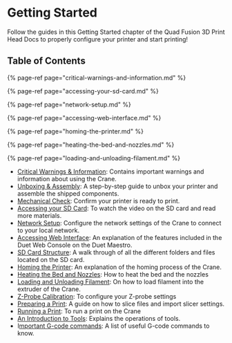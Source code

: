 # Getting Started

Follow the guides in this Getting Started chapter of the Quad Fusion 3D Print Head Docs to properly configure your printer and start printing!

## Table of Contents

{% page-ref page="critical-warnings-and-information.md" %}

{% page-ref page="accessing-your-sd-card.md" %}

{% page-ref page="network-setup.md" %}

{% page-ref page="accessing-web-interface.md" %}

{% page-ref page="homing-the-printer.md" %}

{% page-ref page="heating-the-bed-and-nozzles.md" %}

{% page-ref page="loading-and-unloading-filament.md" %}

* [Critical Warnings & Information](critical-warnings-and-information.md): Contains important warnings and information about using the Crane.
* [Unboxing & Assembly](./): A step-by-step guide to unbox your printer and assemble the shipped components.
* [Mechanical Check](./): Confirm your printer is ready to print.
* [Accessing your SD Card](accessing-your-sd-card.md): To watch the video on the SD card and read more materials.
* [Network Setup](network-setup.md): Configure the network settings of the Crane to connect to your local network.
* [Accessing Web Interface](accessing-web-interface.md): An explanation of the features included in the Duet Web Console on the Duet Maestro.
* [SD Card Structure](): A walk through of all the different folders and files located on the SD card. 
* [Homing the Printer](homing-the-printer.md): An explanation of the homing process of the Crane.
* [Heating the Bed and Nozzles](heating-the-bed-and-nozzles.md): How to heat the bed and the nozzles
* [Loading and Unloading Filament](loading-and-unloading-filament.md): On how to load filament into the extruder of the Crane.
* [Z-Probe Calibration](./): To configure your Z-probe settings
* [Preparing a Print](): A guide on how to slice files and import slicer settings.
* [Running a Print]():  To run a print on the Crane
* [An Introduction to Tools](): Explains the operations of tools.
* I[mportant G-code commands](): A list of useful G-code commands to know.

